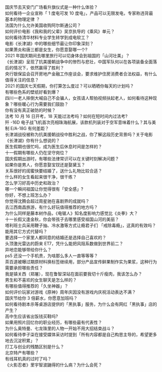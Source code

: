 国庆节去天安门广场看升旗仪式是一种什么体验？  
如何看待一企业宣称「 1 度电可发 10 度电」，产品可以无限发电，专家称违背最基本的物理定律 ？  
法国为什么允许美国收购阿尔斯通公司？  
如何评价电影《我和我的父辈》吴京执导的《乘风》单元？  
如何看待清华材料专业学生转学到成电软工？  
电影《长津湖》中的哪些细节最让你印象深刻？  
如果萧炎和唐三都是女生，你愿意娶哪一个?  
2021 年国庆期间去哪里旅行可以切身体会到祖国的「山河壮美」？  
《长津湖》呈现了抗美援朝战争中的惨烈与悲壮，中国军队何以在各项装备全面落后的情况下，依然赢得了胜利？  
央行银保监会召开房地产金融工作座谈会，要求维护住房消费者合法权益，有什么值得关注的信息？  
2021 的国庆七天假期，你打算怎么度过？可以晒晒你每天的计划吗？  
有哪些色系的壁纸好看到爆？  
四川一老人摔倒大喊自己不会骗人，女孩请人帮拍视频扶起老人，如何看待这种现象？哪些暖心行为需要我们鼓励？  
你有没有真正破防的时候？  
法考 10 月 16 日开考，18 天能过法考吗？如何在短时间内过法考?  
歼 -16D 电子战飞机首次亮相珠海航展，该款机列装对于空军意味着什么？其与美制 E/A-18G 有何差距？  
长津湖战役被称为抗美援朝战役中胜利之战，你了解这段历史背景吗？关于电影《长津湖》你有什么想说的？  
医生假期也很忙吗，成为医生后休息时间是怎样的？  
十一假期有哪些人仍在坚守岗位？  
国庆假期出游时，有哪些法律常识可以在关键时刻解决问题？  
如果你是男人，你愿意娶宝钗还是娶黛玉？  
关系很好的闺蜜快要结婚了，送什么礼物比较合适？  
什么样的女生看起来很干净，很干练？  
怎么学习好高中历史和政治？  
哪一个瞬间祖国让你觉得很有「安全感」?  
你好，不想上班怎么办？  
你觉得沈腾会超过周星驰在喜剧界的成就吗？  
去江西南昌旅游，有什么好玩值得推荐的地方吗？  
为什么同样是藤本树作品，《电锯人》知名度影响力感觉比《炎拳》大？  
十一长假又逢金秋，你会带孩子去哪里感受祖国山河的美丽？  
塔利班士兵采用鞭子抽、冷水激等方式让瘾君子们 「戒除毒瘾」，这真的有效吗？能用其它方式代替吗？  
要选择一个家里人都同意的结婚还是选择自己喜欢的？  
头顶激光雷达的蔚来 ET7，凭什么能把风阻系数做到世界前二？  
异地恋能够带给你什么？  
ps5 还没一个手机贵，为啥那么多人一直等等等？  
茶百道被曝过期原材料换标签继续用，部分产品宣传鲜果制作实为果浆，这种行为需要承担哪些责任？  
我是镇关西（郑屠），现在鲁智深站在面前要我切十斤瘦肉，我该怎么办？  
男生和不喜欢的女生聊天是怎么样的？  
有哪些值得推荐的「久坐神器」？  
如何评价玩家对游戏《原神》周年庆因没有游戏内庆祝活动表达不满？  
国庆节给你 3 倍薪水，你愿意加班吗？  
如何看待剧本杀等桌游店提供的「黑执事」服务，为什么会有网红「黑执事」店的产生？  
高中生应该省出饭钱买鞋吗?  
如果用照片回忆你的职业经历，有哪些最有代表性？  
为什么奥特曼、七龙珠里的人物一开始不用大招结束战斗？  
如何看待李子柒在接受媒体采访时提到「所有内容都是自己构思主导的，希望更多地去沉淀积累」？  
打工与创业的残酷区别是什么？  
北京特产有哪些？  
有线耳机真的过时了吗？  
《火影忍者》里宇智波鼬得的什么病？为什么会死？  

